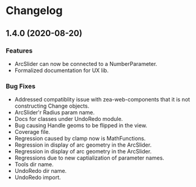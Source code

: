# Changelog


## 1.4.0 (2020-08-20)


### Features

* ArcSlider can now be connected to a NumberParameter.
* Formalized documentation for UX lib.


### Bug Fixes

* Addressed compatiblity issue with zea-web-components that it is not constructing Change objects.
* ArcSlider'r Radius param name.
* Docs for classes under UndoRedo module.
* Bug causing Handle geoms to be flipped in the view.
* Coverage file.
* Regression caused by clamp now is MathFunctions.
* Regression in display of arc geometry in the ArcSlider.
* Regression in display of arc geometry in the ArcSlider.
* Regressions due to new captialization of parameter names.
* Tools dir name.
* UndoRedo dir name.
* UndoRedo import.
